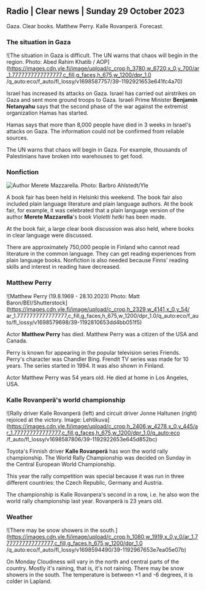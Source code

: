 ## Radio \| Clear news \| Sunday 29 October 2023

Gaza. Clear books. Matthew Perry. Kalle Rovanperä. Forecast.

### The situation in Gaza

![The situation in Gaza is difficult. The UN warns that chaos will begin in the region. Photo: Abed Rahim Khatib / AOP](https://images.cdn.yle.fi/image/upload/c_crop,h_3780,w_6720,x_0,y_700/ar_1.7777777777777777,c_fill,g_faces,h_675,w_1200/dpr_1.0 /q_auto:eco/f_auto/fl_lossy/v1698587757/39-1192921653e641fc4a70)

Israel has increased its attacks on Gaza. Israel has carried out airstrikes on Gaza and sent more ground troops to Gaza. Israeli Prime Minister **Benjamin Netanyahu** says that the second phase of the war against the extremist organization Hamas has started.

Hamas says that more than 8,000 people have died in 3 weeks in Israel's attacks on Gaza. The information could not be confirmed from reliable sources.

The UN warns that chaos will begin in Gaza. For example, thousands of Palestinians have broken into warehouses to get food.

### Nonfiction

![Author Merete Mazzarella. Photo: Barbro Ahlstedt/Yle](https://images.cdn.yle.fi/image/upload/c_crop,h_3159,w_5616,x_0,y_0/ar_1.7777777777777777,c_fill,g_faces,h_675,w_1200/dpr_1.0/q_auto:eco/f_auto/fl_lossy/v1620995152/39-806292609e6be113e02)

A book fair has been held in Helsinki this weekend. The book fair also included plain language literature and plain language authors. At the book fair, for example, it was celebrated that a plain language version of the author **Merete Mazzarella**'s book *Violetti hetki* has been made.

At the book fair, a large clear book discussion was also held, where books in clear language were discussed.

There are approximately 750,000 people in Finland who cannot read literature in the common language. They can get reading experiences from plain language books. Nonfiction is also needed because Finns' reading skills and interest in reading have decreased.

### Matthew Perry

![Matthew Perry (19.8.1969 - 28.10.2023) Photo: Matt Baron/BEI/Shutterstock](https://images.cdn.yle.fi/image/upload/c_crop,h_2329,w_4141,x_0,y_54/ ar_1.7777777777777777,c_fill,g_faces,h_675,w_1200/dpr_1.0/q_auto:eco/f_auto/fl_lossy/v1698579698/39-1192810653dd4bb051f5)

Actor **Matthew Perry** has died. Matthew Perry was a citizen of the USA and Canada.

Perry is known for appearing in the popular television series Friends. Perry's character was Chandler Bing. Frendit TV series was made for 10 years. The series started in 1994. It was also shown in Finland.

Actor Matthew Perry was 54 years old. He died at home in Los Angeles, USA.

### Kalle Rovanperä's world championship

![Rally driver Kalle Rovanperä (left) and circuit driver Jonne Haltunen (right) rejoiced at the victory. Image: Lehtikuva](https://images.cdn.yle.fi/image/upload/c_crop,h_2406,w_4278,x_0,y_445/ar_1.777777777777777,c_fill,g_faces,h_675,w_1200/dpr_1.0/q_auto:eco /f_auto/fl_lossy/v1698587806/39-1192922653e645d852bc)

Toyota's Finnish driver **Kalle Rovanperä** has won the world rally championship. The World Rally Championship was decided on Sunday in the Central European World Championship.

This year the rally competition was special because it was run in three different countries: the Czech Republic, Germany and Austria.

The championship is Kalle Rovanpera's second in a row, i.e. he also won the world rally championship last year. Rovanperä is 23 years old.

### Weather

![There may be snow showers in the south.](https://images.cdn.yle.fi/image/upload/c_crop,h_1080,w_1919,x_0,y_0/ar_1.7777777777777777,c_fill,g_faces,h_675,w_1200/dpr_1.0 /q_auto:eco/f_auto/fl_lossy/v1698594490/39-1192967653e7ea05e07b)

On Monday Cloudiness will vary in the north and central parts of the country. Mostly it's raining, that is, it's not raining. There may be snow showers in the south. The temperature is between +1 and -6 degrees, it is colder in Lapland.
